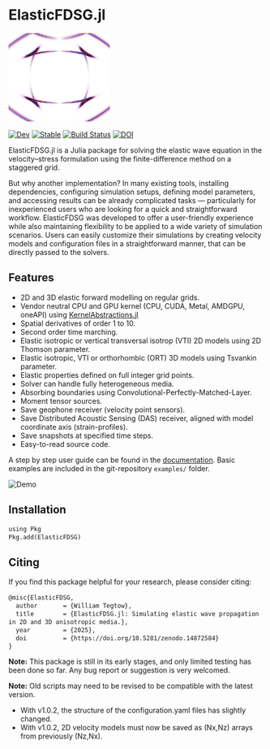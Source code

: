 # ElasticFDSG.jl

<img src="docs/src/assets/logo.png" alt="ElasticFDSG Logo" width="200"/>

[![Dev](https://img.shields.io/badge/docs-dev-blue.svg)](https://wtegtow.github.io/ElasticFDSG.jl/dev/)
[![Stable](https://img.shields.io/badge/docs-stable-blue.svg)](https://wtegtow.github.io/ElasticFDSG.jl/stable)
[![Build Status](https://github.com/wtegtow/ElasticFDSG.jl/actions/workflows/CI.yml/badge.svg?branch=main)](https://github.com/wtegtow/ElasticFDSG.jl/actions/workflows/CI.yml?query=branch%3Amain)
[![DOI](https://zenodo.org/badge/923201339.svg)](https://doi.org/10.5281/zenodo.14872584)

ElasticFDSG.jl is a Julia package for solving the elastic wave equation in the velocity–stress formulation using the finite-difference method on a staggered grid.

But why another implementation? In many existing tools, installing dependencies, configuring simulation setups, defining model parameters, and accessing results can be already complicated tasks — particularly for inexperienced users who are looking for a quick and straightforward workflow.
ElasticFDSG was developed to offer a user-friendly experience while also maintaining flexibility to be applied to a wide variety of simulation scenarios.
Users can easily customize their simulations by creating velocity models and configuration files in a straightforward manner, that can be directly passed to the solvers.


## Features 

- 2D and 3D elastic forward modelling on regular grids.
- Vendor neutral CPU and GPU kernel (CPU, CUDA, Metal, AMDGPU, oneAPI) using [KernelAbstractions.jl](https://github.com/JuliaGPU/KernelAbstractions.jl)
- Spatial derivatives of order 1 to 10.
- Second order time marching.
- Elastic isotropic or vertical transversal isotrop (VTI) 2D models using 2D Thomson parameter.
- Elastic isotropic, VTI or orthorhombic (ORT) 3D models using Tsvankin parameter.
- Elastic properties defined on full integer grid points.
- Solver can handle fully heterogeneous media.
- Absorbing boundaries using Convolutional-Perfectly-Matched-Layer.
- Moment tensor sources. 
- Save geophone receiver (velocity point sensors). 
- Save Distributed Acoustic Sensing (DAS) receiver, aligned with model coordinate axis (strain-profiles).
- Save snapshots at specified time steps.
- Easy-to-read source code.

A step by step user guide can be found in the [documentation](https://wtegtow.github.io/ElasticFDSG.jl/dev/).
Basic examples are included in the git-repository `examples/` folder. 

![Demo](docs/src/assets/readme_animation.png)

## Installation

```julia-repl
using Pkg
Pkg.add(ElasticFDSG)
```

## Citing
If you find this package helpful for your research, please consider citing:

```
@misc{ElasticFDSG,
  author       = {William Tegtow},
  title        = {ElasticFDSG.jl: Simulating elastic wave propagation in 2D and 3D anisotropic media.},
  year         = {2025},
  doi          = {https://doi.org/10.5281/zenodo.14872584}
}

```

**Note:**
This package is still in its early stages, and only limited testing has been done so far. Any bug report or suggestion is very welcomed.

**Note:**
Old scripts may need to be revised to be compatible with the latest version.
- With v1.0.2, the structure of the configuration.yaml files has slightly changed. 
- With v1.0.2, 2D velocity models must now be saved as (Nx,Nz) arrays from previously (Nz,Nx). 